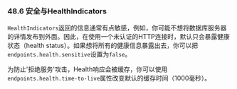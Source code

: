 ### 48.6 安全与HealthIndicators
`HealthIndicators`返回的信息通常有点敏感，例如，你可能不想将数据库服务器的详情发布到外面。因此，在使用一个未认证的HTTP连接时，默认只会暴露健康状态（health status）。如果想将所有的健康信息暴露出去，你可以把`endpoints.health.sensitive`设置为`false`。

为防止'拒绝服务'攻击，Health响应会被缓存，你可以使用`endpoints.health.time-to-live`属性改变默认的缓存时间（1000毫秒）。
